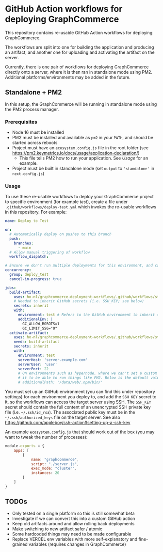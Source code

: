 # GitHub Action workflows for deploying GraphCommerce

This repository contains re-usable GitHub Action workflows for deploying GraphCommerce.

The workflows are split into one for building the application and producing an artifact, and another one for uploading
and activating the artifact on the server.

Currently, there is one pair of workflows for deploying GraphCommerce directly onto a server, where it is then ran in
standalone mode using PM2. Additional platforms/environments may be added in the future.

## Standalone + PM2

In this setup, the GraphCommerce will be running in standalone mode using the PM2 process manager.

### Prerequisites

- Node 16 must be installed
- PM2 must be installed and available as `pm2` in your `PATH`, and should be started across reboots
- Project must have an `ecosystem.config.js` file in the root folder (see https://pm2.keymetrics.io/docs/usage/application-declaration/)
  -  This file tells PM2 how to run your application. See _Usage_ for an example. 
- Project must be built in standalone mode (set `output` to `'standalone'` in `next.config.js`)

### Usage

To use these re-usable workflows to deploy your GraphCommerce project to specific environment (for example _test_),
create a file under `.github/workflows/deploy-test.yml` which invokes the re-usable workflows in this repository. For
example:

```yaml
name: Deploy to Test

on:
  # Automatically deploy on pushes to this branch
  push:
    branches:
      - main
  # Allow manual triggering of workflow
  workflow_dispatch:

# Ensure we don't run multiple deployments for this environment, and cancel running deployments on new pushes
concurrency:
  group: deploy_test 
  cancel-in-progress: true

jobs:
  build-artifact:
    uses: ho-nl/graphcommerce-deployment-workflows/.github/workflows/standalone-build-artifact.yml@main
    # Needed to inherit GitHub secrets (i.e. SSH_KEY; see below)
    secrets: inherit
    with:
      environment: test # Refers to the GitHub environment to inherit secrets from
      additionalEnv: |
        GC_ALLOW_ROBOTS=1
        GC_LIMIT_SSG="0"
  activate-artifact:
    uses: ho-nl/graphcommerce-deployment-workflows/.github/workflows/standalone-activate-artifact.yml@main
    needs: build-artifact
    secrets: inherit
    with:
      environment: test
      serverHost: 'server.example.com'
      serverUser: 'user'
      serverPort: 22
      # On environments such as hypernode, where we can't set a custom PATH for non-login shells, and need to customize
      # it to be able to run things like PM2. Below is the default value, so npm-installed executables can be invoked.
      # additionalPath: '/data/web/.npm/bin/'
```

You must set up an GitHub environment (you can find this under repository settings) for each environment you deploy to,
and add the `SSH_KEY` secret to it, so the  workflows can access the target server using SSH. The `SSH_KEY` secret
should contain the full content of an unencrypted SSH private key file (i.e. `~/.ssh/id_rsa`). The associated public
key must be in the `~/.ssh/authorized_keys` file on the target server. See also https://github.com/appleboy/ssh-action#setting-up-a-ssh-key

An example `ecosystem.config.js` that should work out of the box (you may want to tweak the number of processes):

```js
module.exports = {
    apps: [
        {
            name: "graphcommerce",
            script: "./server.js",
            exec_mode: "cluster",
            instances: 20
        }
    ]
}
```

## TODOs
- Only tested on a single platform so this is still somewhat beta
- Investigate if we can convert this into a custom GitHub action
- Keep old artifacts around and allow rolling back deployments
- Make switching to new artifact safer / atomic
- Some hardcoded things may need to be made configurable
- Replace VERCEL env variables with more self-explanatory and fine-grained variables (requires changes in GraphCommerce)
